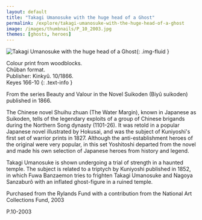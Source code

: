 ```yaml
---
layout: default
title: "Takagi Umanosuke with the huge head of a Ghost"
permalink: /explore/takagi-umanosuke-with-the-huge-head-of-a-ghost
image: /images/thumbnails/P_10_2003.jpg
themes: [ghosts, heroes]
---
```


![Takagi Umanosuke with the huge head of a Ghost]({{site.baseurl}}/images/P_10_2003.jpg){: .img-fluid }

Colour print from woodblocks.  
Chûban format.  
Publisher: Kinkyû. 10/1866.  
Keyes 166-10
{: .text-info }

From the series Beauty and Valour in the Novel Suikoden (Biyû suikoden) published in 1866.

The Chinese novel Shuihu
zhuan (The Water Margin), known in Japanese as Suikoden,
tells of the legendary exploits of a group of Chinese brigands during
the Northern Song dynasty (1101-26). It was retold in a popular
Japanese novel illustrated by Hokusai, and was the subject of Kuniyoshi's
first set of warrior prints in 1827. Although the anti-establishment
heroes of the original were very popular, in this set Yoshitoshi
departed from the novel and made his own selection of Japanese heroes
from history and legend.

Takagi Umanosuke is shown
undergoing a trial of strength in a haunted temple. The subject
is related to a triptych by Kuniyoshi published in 1852, in which
Fuwa Banzaemon tries to frighten Takagi Umanosuke and Nagoya Sanzaburô
with an inflated ghost-figure in a ruined temple.

Purchased
from the Rylands Fund with a contribution from the National Art
Collections Fund, 2003

P.10-2003
